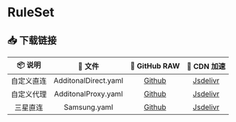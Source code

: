 # RuleSet

## 📥 下载链接
|   📦 说明   |        📃 文件        |                                         🐙 GitHub RAW                                          |                                          🚀 CDN 加速                                          |
| :--------: | :------------------: | :-------------------------------------------------------------------------------------------: | :------------------------------------------------------------------------------------------: |
| 自定义直连 | AdditonalDirect.yaml | [Github](https://github.com/bemarkt/scripts/raw/master/provider/ruleset/AdditonalDirect.yaml) | [Jsdelivr](https://cdn.jsdelivr.net/gh/bemarkt/scripts/provider/ruleset/AdditonalDirectyaml) |
| 自定义代理 | AdditonalProxy.yaml  | [Github](https://github.com/bemarkt/scripts/raw/master/provider/ruleset/AdditonalProxy.yaml)  | [Jsdelivr](https://cdn.jsdelivr.net/gh/bemarkt/scripts/provider/ruleset/AdditonalProxy.yaml) |
|  三星直连  |     Samsung.yaml     |     [Github](https://github.com/bemarkt/scripts/raw/master/provider/ruleset/Samsung.yaml)     |    [Jsdelivr](https://cdn.jsdelivr.net/gh/bemarkt/scripts/provider/ruleset/Samsung.yaml)     |